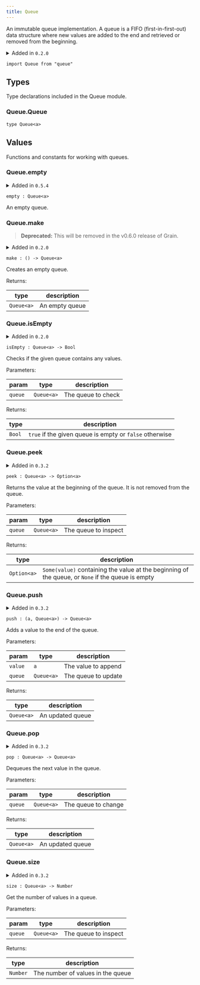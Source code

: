 ```yaml
---
title: Queue
---
```


An immutable queue implementation. A queue is a FIFO (first-in-first-out) data structure where new values are added to the end and retrieved or removed from the beginning.

<details disabled>
<summary tabindex="-1">Added in <code>0.2.0</code></summary>
No other changes yet.
</details>

```grain
import Queue from "queue"
```

## Types

Type declarations included in the Queue module.

### Queue.**Queue**

```grain
type Queue<a>
```

## Values

Functions and constants for working with queues.

### Queue.**empty**

<details disabled>
<summary tabindex="-1">Added in <code>0.5.4</code></summary>
No other changes yet.
</details>

```grain
empty : Queue<a>
```

An empty queue.

### Queue.**make**

> **Deprecated:** This will be removed in the v0.6.0 release of Grain.

<details disabled>
<summary tabindex="-1">Added in <code>0.2.0</code></summary>
No other changes yet.
</details>

```grain
make : () -> Queue<a>
```

Creates an empty queue.

Returns:

|type|description|
|----|-----------|
|`Queue<a>`|An empty queue|

### Queue.**isEmpty**

<details disabled>
<summary tabindex="-1">Added in <code>0.2.0</code></summary>
No other changes yet.
</details>

```grain
isEmpty : Queue<a> -> Bool
```

Checks if the given queue contains any values.

Parameters:

|param|type|description|
|-----|----|-----------|
|`queue`|`Queue<a>`|The queue to check|

Returns:

|type|description|
|----|-----------|
|`Bool`|`true` if the given queue is empty or `false` otherwise|

### Queue.**peek**

<details>
<summary>Added in <code>0.3.2</code></summary>
<table>
<thead>
<tr><th>version</th><th>changes</th></tr>
</thead>
<tbody>
<tr><td><code>0.2.0</code></td><td>Originally named `head`</td></tr>
<tr><td><code>0.3.2</code></td><td>Deprecated `head` function</td></tr>
<tr><td><code>0.4.0</code></td><td>Removed `head` function</td></tr>
</tbody>
</table>
</details>

```grain
peek : Queue<a> -> Option<a>
```

Returns the value at the beginning of the queue. It is not removed from the queue.

Parameters:

|param|type|description|
|-----|----|-----------|
|`queue`|`Queue<a>`|The queue to inspect|

Returns:

|type|description|
|----|-----------|
|`Option<a>`|`Some(value)` containing the value at the beginning of the queue, or `None` if the queue is empty|

### Queue.**push**

<details>
<summary>Added in <code>0.3.2</code></summary>
<table>
<thead>
<tr><th>version</th><th>changes</th></tr>
</thead>
<tbody>
<tr><td><code>0.2.0</code></td><td>Originally named `enqueue`</td></tr>
<tr><td><code>0.3.2</code></td><td>Deprecated `enqueue` function</td></tr>
<tr><td><code>0.4.0</code></td><td>Removed `enqueue` function</td></tr>
</tbody>
</table>
</details>

```grain
push : (a, Queue<a>) -> Queue<a>
```

Adds a value to the end of the queue.

Parameters:

|param|type|description|
|-----|----|-----------|
|`value`|`a`|The value to append|
|`queue`|`Queue<a>`|The queue to update|

Returns:

|type|description|
|----|-----------|
|`Queue<a>`|An updated queue|

### Queue.**pop**

<details>
<summary>Added in <code>0.3.2</code></summary>
<table>
<thead>
<tr><th>version</th><th>changes</th></tr>
</thead>
<tbody>
<tr><td><code>0.2.0</code></td><td>Originally named `dequeue`</td></tr>
<tr><td><code>0.3.2</code></td><td>Deprecated `dequeue` function</td></tr>
<tr><td><code>0.4.0</code></td><td>Removed `dequeue` function</td></tr>
</tbody>
</table>
</details>

```grain
pop : Queue<a> -> Queue<a>
```

Dequeues the next value in the queue.

Parameters:

|param|type|description|
|-----|----|-----------|
|`queue`|`Queue<a>`|The queue to change|

Returns:

|type|description|
|----|-----------|
|`Queue<a>`|An updated queue|

### Queue.**size**

<details disabled>
<summary tabindex="-1">Added in <code>0.3.2</code></summary>
No other changes yet.
</details>

```grain
size : Queue<a> -> Number
```

Get the number of values in a queue.

Parameters:

|param|type|description|
|-----|----|-----------|
|`queue`|`Queue<a>`|The queue to inspect|

Returns:

|type|description|
|----|-----------|
|`Number`|The number of values in the queue|

